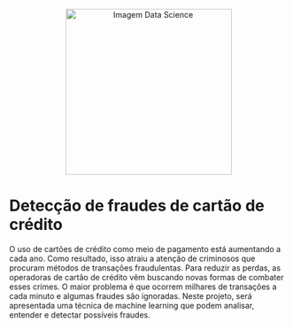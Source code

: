 <p align="center">
  <img src="https://static.wixstatic.com/media/bdd7cb_d48d6193dde7490dacd866a52916c21e~mv2.jpg/v1/fill/w_1000,h_521,al_c,q_90,usm_0.66_1.00_0.01/bdd7cb_d48d6193dde7490dacd866a52916c21e~mv2.jpg" alt="Imagem Data Science"height=300px >
  </p>



# Detecção de fraudes de cartão de crédito 
  




O uso de cartões de crédito como meio de pagamento está aumentando a cada ano. Como resultado, isso atraiu a atenção de criminosos que procuram métodos de transações fraudulentas. Para reduzir as perdas, as operadoras de cartão de crédito vêm buscando novas formas de combater esses crimes. O maior problema é que ocorrem milhares de transações a cada minuto e algumas fraudes são ignoradas. Neste projeto, será apresentada uma técnica de machine learning que podem analisar, entender e detectar possíveis fraudes.
